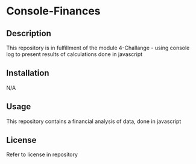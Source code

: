 # Console-Finances

## Description

This repository is in fulfillment of the module 4-Challange - using console log to present results of calculations done in javascript


## Installation

N/A

## Usage

This repository contains a financial analysis of data, done in javascript

## License

Refer to license in repository